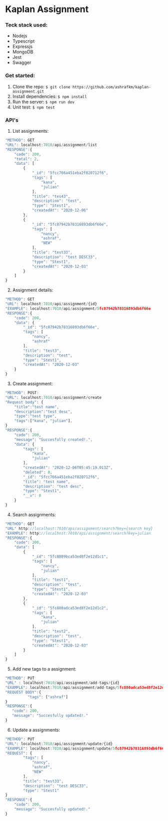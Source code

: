 # Kaplan Assignment

### Teck stack used:
  - Nodejs 
  - Typescript
  - Expressjs
  - MongoDB
  - Jest
  - Swagger

### Get started:
  1. Clone the repo: `$ git clone https://github.com/ashrafkm/kaplan-assignment.git`
  2. Install dependencies: `$ npm install `
  3. Run the server: `$ npm run dev` 
  4. Unit test: `$ npm test`

### API's
1. List assignments: 
```javascript
"METHOD": GET 
"URL": localhost:7010/api/assignment/list
"RESPONSE":{
    "code": 200,
    "total": 2,
    "data": [
        {
            "_id": "5fcc766a451eba2f820712f6",
            "tags": [
                "kana",
                "julian"
            ],
            "title": "tes43",
            "description": "test",
            "type": "Stest1",
            "createdAt": "2020-12-06"
        },
        {
            "_id": "5fc87942b78316893db6f66e",
            "tags": [
                "nancy",
                "ashraf",
                "NEW"
            ],
            "title": "test33",
            "description": "test DESC33",
            "type": "Stest1",
            "createdAt": "2020-12-03"
        }
    ]
}
```

2. Assignment details: 
```javascript
"METHOD": GET
"URL": localhost:7010/api/assignment/{id}
"EXAMPLE": localhost:7010/api/assignment/5fc87942b78316893db6f66e
"RESPONSE":{
    "code": 200,
    "data": {
        "_id": "5fc87942b78316893db6f66e",
        "tags": [
            "nancy",
            "ashraf"
        ],
        "title": "test3",
        "description": "test",
        "type": "Stest1",
        "createdAt": "2020-12-03"
    }
}
```

3. Create assignment: 
```javascript 
"METHOD": POST: 
"URL": localhost:7010/api/assignment/create
"Request body": {
    "title":"test name",
    "description":"test desc",
    "type":"test type",
    "tags":["kana", "julian"],
}
"RESPONSE":{
    "code": 200,
    "message": "Succesfully created!.",
    "data": {
        "tags": [
            "kana",
            "julian"
        ],
        "createdAt": "2020-12-06T05:45:19.013Z",
        "deleted": 0,
        "_id": "5fcc766a451eba2f820712f6",
        "title": "test name",
        "description": "test desc",
        "type": "Stest1",
        "__v": 0
    }
}
 ```

4. Search assignments: 
```javascript
"METHOD": GET
"URL" http://localhost:7010/api/assignment/search?key={search key}
"EXAMPLE": http://localhost:7010/api/assignment/search?key=julian
"RESPONSE":{
    "code": 200,
    "data": [
        {
            "_id": "5fc8809bca53ed8f2e12d1c1",
            "tags": [
                "nancy",
                "julian"
            ],
            "title": "test1",
            "description": "test",
            "type": "Stest1",
            "createdAt": "2020-12-03"
        },
        {
            "_id": "5fc880adca53ed8f2e12d1c2",
            "tags": [
                "kana",
                "julian"
            ],
            "title": "test2",
            "description": "test",
            "type": "Stest1",
            "createdAt": "2020-12-03"
        }
    ]
}
```

5. Add new tags to a assignment: 
 ```javascript
 "METHOD": PUT
 "URL" : localhost:7010/api/assignment/add-tags/{id}
 "EXAMPLE": localhost:7010/api/assignment/add-tags/5fc880adca53ed8f2e12d1c2
 "REQUEST BODY":{
           "tags": ["ashraf"]
 }
 "RESPONSE":{
    "code": 200,
    "message": "Succesfully updated!."
}
 ```


6. Update a assignments: 
```JAVASCRIPT 
"METHOD": PUT
"URL": localhost:7010/api/assignment/update/{id}
"EXAMPLE": localhost:7010/api/assignment/update/5fc87942b78316893db6f66e
"REQUEST": {
        "tags": [
            "nancy",
            "ashraf",
            "NEW"
        ],
        "title": "test33",
        "description": "test DESC33",
        "type": "Stest1"
}
"RESPONSE":{
    "code": 200,
    "message": "Succesfully updated!."
}
    
 ```

